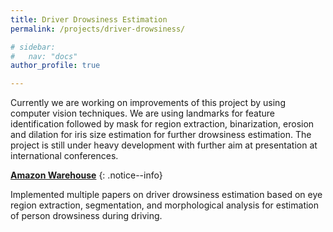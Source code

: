 ```yaml
---
title: Driver Drowsiness Estimation
permalink: /projects/driver-drowsiness/

# sidebar:
#   nav: "docs"
author_profile: true

---
```


Currently we are working on improvements of this project by using computer vision techniques. We are using landmarks for feature identification followed by mask for region extraction, binarization, erosion and dilation for iris size estimation for further drowsiness estimation. The project is still under heavy development with further aim at presentation at international conferences. 


<i class="fab fa-fw fa-github"></i> [**Amazon Warehouse**](https://github.com/kurshakuz/drowsiness_detection)
{: .notice--info}

Implemented multiple papers on driver drowsiness estimation based on eye region extraction, segmentation, and morphological analysis for estimation of person drowsiness during driving.